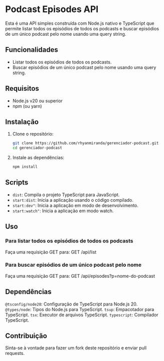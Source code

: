 # Podcast Episodes API

Esta é uma API simples construída com Node.js nativo e TypeScript que permite listar todos os episódios de todos os podcasts e buscar episódios de um único podcast pelo nome usando uma query string.

## Funcionalidades

- Listar todos os episódios de todos os podcasts.
- Buscar episódios de um único podcast pelo nome usando uma query string.

## Requisitos

- Node.js v20 ou superior
- npm (ou yarn)

## Instalação

1. Clone o repositório:

    ```bash
    git clone https://github.com/rhyanmiranda/gerenciador-podcast.git
    cd gerenciador-podcast
    ```

2. Instale as dependências:

    ```bash
    npm install
    ```

## Scripts

- `dist`: Compila o projeto TypeScript para JavaScript.
- `start:dist`: Inicia a aplicação usando o código compilado.
- `start:dev"`: Inicia a aplicação em modo de desenvolvimento.
- `start:watch"`: Inicia a aplicação em modo watch.

## Uso

### Para listar todos os episódios de todos os podcasts

Faça uma requisição GET para:
GET /api/list

### Para buscar episódios de um único podcast pelo nome

Faça uma requisição GET para:
GET /api/episodes?p=nome-do-podcast

## Dependências
`@tsconfig/node20`: Configuração de TypeScript para Node.js 20.
`@types/node`: Tipos do Node.js para TypeScript.
`tsup`: Empacotador para TypeScript.
`tsx`: Executor de arquivos TypeScript.
`typescript`: Compilador TypeScript.

## Contribuição
Sinta-se à vontade para fazer um fork deste repositório e enviar pull requests. 



